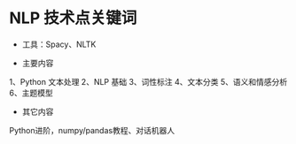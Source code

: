 # NLP 技术点关键词

* 工具：Spacy、NLTK

* 主要内容

1、Python 文本处理
2、NLP 基础
3、词性标注
4、文本分类
5、语义和情感分析
6、主题模型


* 其它内容 

Python进阶，numpy/pandas教程、对话机器人